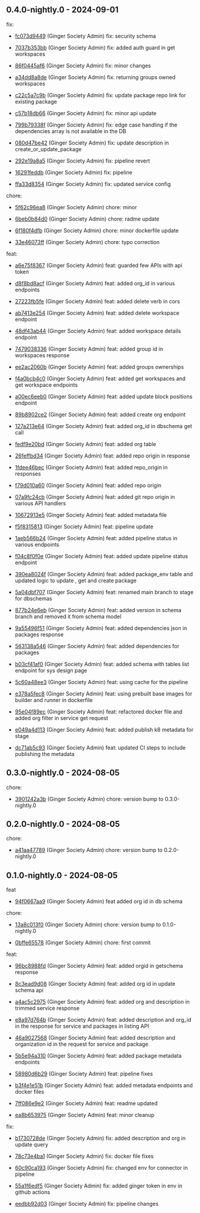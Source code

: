 ## 0.4.0-nightly.0 - 2024-09-01
fix:
 - [fc073d9449](https://github.com/ginger-society/metadata-service-backendfc073d9449f8ceacc9e631b60ca4c845a4037bd8) (Ginger Society Admin) fix: security schema
	
 - [7037b353bb](https://github.com/ginger-society/metadata-service-backend7037b353bb594652bef831e231eb987fa7cd9375) (Ginger Society Admin) fix: added auth guard in get workspaces
	
 - [86f0445af6](https://github.com/ginger-society/metadata-service-backend86f0445af608445e49bee6e8e83f08c87cf57ab3) (Ginger Society Admin) fix: minor changes
	
 - [a34dd8a8de](https://github.com/ginger-society/metadata-service-backenda34dd8a8dedb1558bc7e023ef26bf3343b3acf97) (Ginger Society Admin) fix: returning groups owned workspaces
	
 - [c22c5a7c9b](https://github.com/ginger-society/metadata-service-backendc22c5a7c9b7467fe8c4a1389a57e80514d189c47) (Ginger Society Admin) fix: update package repo link for existing package
	
 - [c57b18db66](https://github.com/ginger-society/metadata-service-backendc57b18db666582a0c96230519c294f2dd8ae45dc) (Ginger Society Admin) fix: minor api update
	
 - [799b79338f](https://github.com/ginger-society/metadata-service-backend799b79338f0db8c5f72f2f4a4a613ec4c344cedb) (Ginger Society Admin) fix: edge case handling if the dependencies array is not available in the DB
	
 - [080d47be42](https://github.com/ginger-society/metadata-service-backend080d47be42091fd02bd27a91404df0bed8930b8a) (Ginger Society Admin) fix: update description in create_or_update_package
	
 - [292e19a8a5](https://github.com/ginger-society/metadata-service-backend292e19a8a50279b8375691ac1a51349d58c27282) (Ginger Society Admin) fix: pipeline revert
	
 - [16291feddb](https://github.com/ginger-society/metadata-service-backend16291feddba5dce99e514630ea1cd3839ede0d89) (Ginger Society Admin) fix: pipeline
	
 - [ffa33d8354](https://github.com/ginger-society/metadata-service-backendffa33d83548dd338d43fb3257ee4c9fbea1c5f99) (Ginger Society Admin) fix: updated service config
	
chore:
 - [5f62c96ea8](https://github.com/ginger-society/metadata-service-backend5f62c96ea8e888ef98576284de50cb798dadbe5a) (Ginger Society Admin) chore: minor
	
 - [6beb0b84d0](https://github.com/ginger-society/metadata-service-backend6beb0b84d0f8c3a50f98558210aa3c04770ed4ba) (Ginger Society Admin) chore: radme update
	
 - [6f180f4dfb](https://github.com/ginger-society/metadata-service-backend6f180f4dfb5f499d8ba2a6b4dd72b3971c01958a) (Ginger Society Admin) chore: minor dockerfile update
	
 - [33e46073ff](https://github.com/ginger-society/metadata-service-backend33e46073ffd1396b18747770a2e5ef3ff7a9d9dc) (Ginger Society Admin) chore: typo correction
	
feat:
 - [a6e75f8367](https://github.com/ginger-society/metadata-service-backenda6e75f83670de2079297f2368059235e08a60ad4) (Ginger Society Admin) feat: guarded few APIs with api token
	
 - [d8f8bd8acf](https://github.com/ginger-society/metadata-service-backendd8f8bd8acfad9f3f0e4b10e191993df0e0f5c1a3) (Ginger Society Admin) feat: added org_id in various endpoints
	
 - [27223fb5fe](https://github.com/ginger-society/metadata-service-backend27223fb5fe03858584cbb62972798c633aeec3c2) (Ginger Society Admin) feat: added delete verb in cors
	
 - [ab7413e254](https://github.com/ginger-society/metadata-service-backendab7413e2542360fb5dccb970bc9913b3921f91c4) (Ginger Society Admin) feat: added delete workspace endpoint
	
 - [48df43ab44](https://github.com/ginger-society/metadata-service-backend48df43ab44449db2339a4816b082336ffb09ddce) (Ginger Society Admin) feat: added workspace details endpoint
	
 - [7479038336](https://github.com/ginger-society/metadata-service-backend7479038336177ae6d3cac56a89c7291632eb479c) (Ginger Society Admin) feat: added group id in workspaces response
	
 - [ee2ac2060b](https://github.com/ginger-society/metadata-service-backendee2ac2060bcb188ab162c0bcf388bf6e8a6d1447) (Ginger Society Admin) feat: added groups ownerships
	
 - [f4a0bcb4c0](https://github.com/ginger-society/metadata-service-backendf4a0bcb4c0500a853af442277d004e67a34bfe6c) (Ginger Society Admin) feat: added get workspaces and get workspace endpoints
	
 - [a00ec6eeb0](https://github.com/ginger-society/metadata-service-backenda00ec6eeb0df9634cf89a79ffadf51705752c096) (Ginger Society Admin) feat: added update block positions endpoint
	
 - [89b8902ce2](https://github.com/ginger-society/metadata-service-backend89b8902ce27d83f17ad9ea0469a346806f6bc7fd) (Ginger Society Admin) feat: added create org endpoint
	
 - [127a213e64](https://github.com/ginger-society/metadata-service-backend127a213e646ce2b9efa68e0c7d899afc8b2ac6b8) (Ginger Society Admin) feat: added org_id in dbschema get call
	
 - [fedf9e20bd](https://github.com/ginger-society/metadata-service-backendfedf9e20bdde010947066f43158c3d5d87cfe204) (Ginger Society Admin) feat: added org table
	
 - [26feffbd34](https://github.com/ginger-society/metadata-service-backend26feffbd348f5b6f816c6f28610bb39122fe184e) (Ginger Society Admin) feat: added repo origin in response
	
 - [1fdee46bec](https://github.com/ginger-society/metadata-service-backend1fdee46becbaf1bfda0daf495c58c085210059f7) (Ginger Society Admin) feat: added repo_origin in responses
	
 - [f79d010a60](https://github.com/ginger-society/metadata-service-backendf79d010a60d8aa109ca6409991cc437fb04d22c7) (Ginger Society Admin) feat: added repo origin
	
 - [07a9fc24cb](https://github.com/ginger-society/metadata-service-backend07a9fc24cbc4d7ff8231901aa94dad25ad227e8a) (Ginger Society Admin) feat: added git repo origin in various API handlers
	
 - [10672913e5](https://github.com/ginger-society/metadata-service-backend10672913e55a826720678af5a002ef28861187f2) (Ginger Society Admin) feat: added metadata file
	
 - [f5f8315813](https://github.com/ginger-society/metadata-service-backendf5f831581315936b4aa2a58323087d9b7800ea19) (Ginger Society Admin) feat: pipeline update
	
 - [1aeb566b24](https://github.com/ginger-society/metadata-service-backend1aeb566b2473ab7da80f2db8cfc02fd85fb90157) (Ginger Society Admin) feat: added pipeline status in various endpoints
	
 - [f04c8f0f0e](https://github.com/ginger-society/metadata-service-backendf04c8f0f0ea85a968301cb3346ded3db4d4b9431) (Ginger Society Admin) feat: added update pipeline status endpoint
	
 - [390ea8024f](https://github.com/ginger-society/metadata-service-backend390ea8024fe278ae8eeea373ca709b48217e083f) (Ginger Society Admin) feat: added package_env table and updated logic to update , get and create package
	
 - [5a04dbf707](https://github.com/ginger-society/metadata-service-backend5a04dbf7074e56b7317c674a38258862b27548f6) (Ginger Society Admin) feat: renamed main branch to stage for dbschemas
	
 - [877b24e6eb](https://github.com/ginger-society/metadata-service-backend877b24e6eb2f61e505fa122b7eb4b2dc9ebf663c) (Ginger Society Admin) feat: added version in schema branch and removed it from schema model
	
 - [9a55496f51](https://github.com/ginger-society/metadata-service-backend9a55496f51fb629c2586280ce61d9d15e3f66787) (Ginger Society Admin) feat: added dependencies json in packages response
	
 - [563138a546](https://github.com/ginger-society/metadata-service-backend563138a546b03fadfc8a23ab734a96f95f958ec4) (Ginger Society Admin) feat: added dependencies for packages
	
 - [b03cf41af0](https://github.com/ginger-society/metadata-service-backendb03cf41af0825ec8f4b9c7338c21984812172004) (Ginger Society Admin) feat: added schema with tables list endpoint for sys design page
	
 - [5c60a48ee3](https://github.com/ginger-society/metadata-service-backend5c60a48ee3dea1ff47f83756300f28057813a4bb) (Ginger Society Admin) feat: using cache for the pipeline
	
 - [e378a5fec8](https://github.com/ginger-society/metadata-service-backende378a5fec84ccae5c1cd1879540b073ecf30ee30) (Ginger Society Admin) feat: using prebuilt base images for builder and runner in dockerfile
	
 - [95e04f89ec](https://github.com/ginger-society/metadata-service-backend95e04f89ecc22011973f0181618e9a7143e0e263) (Ginger Society Admin) feat: refactored docker file and added org filter in service get request
	
 - [e049a4d113](https://github.com/ginger-society/metadata-service-backende049a4d1133df60386c33c02f1e1ea38e532e3c2) (Ginger Society Admin) feat: added publish k8 metadata for stage
	
 - [dc71ab5c93](https://github.com/ginger-society/metadata-service-backenddc71ab5c9385ba78952ce48253af5506f793838e) (Ginger Society Admin) feat: updated CI steps to include publishing the metadata
	
## 0.3.0-nightly.0 - 2024-08-05
chore:
 - [3901242a3b](https://github.com/ginger-society/metadata-service-backend3901242a3be98b43a4109da89e999313059d74c9) (Ginger Society Admin) chore: version bump to 0.3.0-nightly.0
	
## 0.2.0-nightly.0 - 2024-08-05
chore:
 - [a41aa47789](https://github.com/ginger-society/metadata-service-backenda41aa47789d5d76c73d0864617468e7e2dd90f2f) (Ginger Society Admin) chore: version bump to 0.2.0-nightly.0
	
## 0.1.0-nightly.0 - 2024-08-05
feat
 - [94f0667aa9](https://github.com/ginger-society/metadata-service-backend94f0667aa99a4448f814e22925e3041360d53ab8) (Ginger Society Admin) feat added org id in db schema
	
chore:
 - [13a8c013f0](https://github.com/ginger-society/metadata-service-backend13a8c013f0253e5eea56fbfdbd37fd58540d8ac8) (Ginger Society Admin) chore: version bump to 0.1.0-nightly.0
	
 - [0bffe65578](https://github.com/ginger-society/metadata-service-backend0bffe65578aa6f9a9e177a6db6ca2b569af8cfbe) (Ginger Society Admin) chore: first commit
	
feat:
 - [96bc8988fd](https://github.com/ginger-society/metadata-service-backend96bc8988fd8e4b81cfe69eadd8dfe247433c3d8e) (Ginger Society Admin) feat: added orgid in getschema response
	
 - [8c3ead9d08](https://github.com/ginger-society/metadata-service-backend8c3ead9d0860e0f70aa664354eeffb0a1d268e3e) (Ginger Society Admin) feat: added org id in update schema api
	
 - [a4ac5c2975](https://github.com/ginger-society/metadata-service-backenda4ac5c29753e4d81abfe571c8929e0fe9dcb2cfa) (Ginger Society Admin) feat: added org and description in trimmed service response
	
 - [e8a97d764b](https://github.com/ginger-society/metadata-service-backende8a97d764bbc8064bbea2bb8a489a5c7f3eb6430) (Ginger Society Admin) feat: added description and org_id in the response for service and packages in listing API
	
 - [46a9027568](https://github.com/ginger-society/metadata-service-backend46a9027568f57094d55191b05d8090127a9e1362) (Ginger Society Admin) feat: added description and organization id in the request for service and package
	
 - [5b5e94a310](https://github.com/ginger-society/metadata-service-backend5b5e94a310f6187a79c984ee2932785cba2b18de) (Ginger Society Admin) feat: added package metadata endpoints
	
 - [58980d6b29](https://github.com/ginger-society/metadata-service-backend58980d6b293178b97ad312f06ce065d9b8bb076e) (Ginger Society Admin) feat: pipeline fixes
	
 - [b3f4e1e51b](https://github.com/ginger-society/metadata-service-backendb3f4e1e51bab99f6cc43e8a72af259f43ce5ead5) (Ginger Society Admin) feat: added metadata endpoints and docker files
	
 - [7ff086e9e2](https://github.com/ginger-society/metadata-service-backend7ff086e9e2da98f017447fb5740ff5e451cdc0cf) (Ginger Society Admin) feat: readme updated
	
 - [ea8b653975](https://github.com/ginger-society/metadata-service-backendea8b653975818e1208edeaf1f83a314b7247d689) (Ginger Society Admin) feat: minor cleanup
	
fix:
 - [b1730728de](https://github.com/ginger-society/metadata-service-backendb1730728de2a881d6dafb26dff5b3b0355be51ff) (Ginger Society Admin) fix: added description and org in update query
	
 - [78c73e4ba1](https://github.com/ginger-society/metadata-service-backend78c73e4ba19c91aceba5e35140e28e8e5be13e03) (Ginger Society Admin) fix: docker file fixes
	
 - [60c90ca193](https://github.com/ginger-society/metadata-service-backend60c90ca193d8070bc256612459bf5b9f99ffde69) (Ginger Society Admin) fix: changed env for connector in pipeline
	
 - [55a1f6edf5](https://github.com/ginger-society/metadata-service-backend55a1f6edf5ffec148ef2ab4e1523e5a14fc9e84c) (Ginger Society Admin) fix: added ginger token in env in github actions
	
 - [eedbb92d03](https://github.com/ginger-society/metadata-service-backendeedbb92d03ec233b3f418c7ceb5a3afbf909f3f9) (Ginger Society Admin) fix: pipeline changes
	
